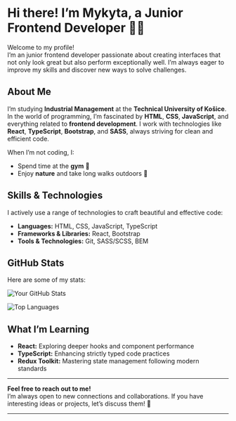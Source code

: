 # Hi there! I’m Mykyta, a Junior Frontend Developer 👨‍💻  

Welcome to my profile!  
I’m an junior frontend developer passionate about creating interfaces that not only look great but also perform exceptionally well. I’m always eager to improve my skills and discover new ways to solve challenges.

## About Me  
I’m studying **Industrial Management** at the **Technical University of Košice**. In the world of programming, I’m fascinated by **HTML**, **CSS**, **JavaScript**, and everything related to **frontend development**. I work with technologies like **React**, **TypeScript**, **Bootstrap**, and **SASS**, always striving for clean and efficient code.

When I’m not coding, I:  
- Spend time at the **gym** 💪  
- Enjoy **nature** and take long walks outdoors 🌿  

## Skills & Technologies  
I actively use a range of technologies to craft beautiful and effective code:  

- **Languages:** HTML, CSS, JavaScript, TypeScript  
- **Frameworks & Libraries:** React, Bootstrap  
- **Tools & Technologies:** Git, SASS/SCSS, BEM  

## GitHub Stats  

Here are some of my stats:  

<!-- Animated Stats -->  
![Your GitHub Stats](https://github-readme-stats.vercel.app/api?username=ZozuliaMykyta&show_icons=true&hide_title=true&hide=prs&count_private=true&theme=dark&hide_border=true)  

<!-- Top Languages -->  
![Top Languages](https://github-readme-stats.vercel.app/api/top-langs/?username=ZozuliaMykyta&layout=compact&langs_count=6&theme=dark)  

## What I’m Learning  

- **React:** Exploring deeper hooks and component performance  
- **TypeScript:** Enhancing strictly typed code practices  
- **Redux Toolkit:** Mastering state management following modern standards  

---

**Feel free to reach out to me!**  
I’m always open to new connections and collaborations. If you have interesting ideas or projects, let’s discuss them! 🤝  

---
